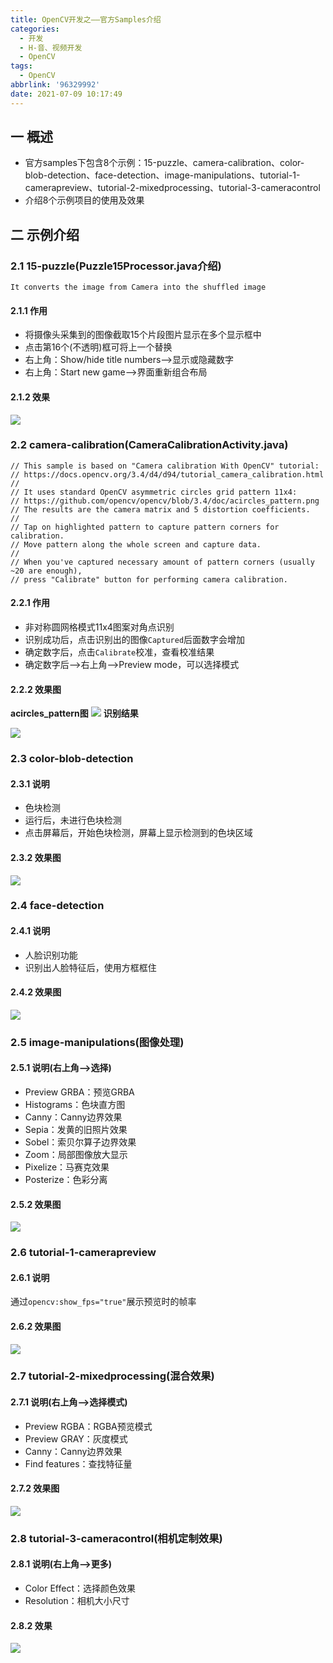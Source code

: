 ```yaml
---
title: OpenCV开发之——官方Samples介绍
categories:
  - 开发
  - H-音、视频开发
  - OpenCV
tags:
  - OpenCV
abbrlink: '96329992'
date: 2021-07-09 10:17:49
---
```

## 一 概述

* 官方samples下包含8个示例：15-puzzle、camera-calibration、color-blob-detection、face-detection、image-manipulations、tutorial-1-camerapreview、tutorial-2-mixedprocessing、tutorial-3-cameracontrol
* 介绍8个示例项目的使用及效果

<!--more-->

## 二 示例介绍

### 2.1 15-puzzle(Puzzle15Processor.java介绍)

```
It converts the image from Camera into the shuffled image
```

#### 2.1.1 作用

* 将摄像头采集到的图像截取15个片段图片显示在多个显示框中
* 点击第16个(不透明)框可将上一个替换
* 右上角：Show/hide title numbers——>显示或隐藏数字
* 右上角：Start new game——>界面重新组合布局

#### 2.1.2 效果
![][1]

### 2.2 camera-calibration(CameraCalibrationActivity.java)

```
// This sample is based on "Camera calibration With OpenCV" tutorial:
// https://docs.opencv.org/3.4/d4/d94/tutorial_camera_calibration.html
//
// It uses standard OpenCV asymmetric circles grid pattern 11x4:
// https://github.com/opencv/opencv/blob/3.4/doc/acircles_pattern.png
// The results are the camera matrix and 5 distortion coefficients.
//
// Tap on highlighted pattern to capture pattern corners for calibration.
// Move pattern along the whole screen and capture data.
//
// When you've captured necessary amount of pattern corners (usually ~20 are enough),
// press "Calibrate" button for performing camera calibration.
```

#### 2.2.1 作用

* 非对称圆网格模式11x4图案对角点识别
* 识别成功后，点击识别出的图像`Captured`后面数字会增加
* 确定数字后，点击`Calibrate`校准，查看校准结果
* 确定数字后——>右上角——>Preview mode，可以选择模式

#### 2.2.2 效果图

**acircles_pattern图**
![][2]
**识别结果**

![][3]

### 2.3 color-blob-detection

#### 2.3.1 说明

* 色块检测
* 运行后，未进行色块检测
* 点击屏幕后，开始色块检测，屏幕上显示检测到的色块区域

#### 2.3.2 效果图
![][4]

### 2.4 face-detection

#### 2.4.1 说明

* 人脸识别功能
* 识别出人脸特征后，使用方框框住

#### 2.4.2 效果图
![][5]

### 2.5 image-manipulations(图像处理)

#### 2.5.1 说明(右上角——>选择)

* Preview GRBA：预览GRBA
* Histograms：色块直方图
* Canny：Canny边界效果
* Sepia：发黄的旧照片效果
* Sobel：索贝尔算子边界效果
* Zoom：局部图像放大显示
* Pixelize：马赛克效果
* Posterize：色彩分离

#### 2.5.2 效果图
![][6]

### 2.6 tutorial-1-camerapreview

#### 2.6.1 说明

通过`opencv:show_fps="true"`展示预览时的帧率
#### 2.6.2 效果图
![][7]

### 2.7 tutorial-2-mixedprocessing(混合效果)

#### 2.7.1 说明(右上角——>选择模式)

* Preview RGBA：RGBA预览模式
* Preview GRAY：灰度模式
* Canny：Canny边界效果
* Find features：查找特征量

#### 2.7.2 效果图

![][8]

### 2.8 tutorial-3-cameracontrol(相机定制效果)

#### 2.8.1 说明(右上角——>更多)

* Color Effect：选择颜色效果
* Resolution：相机大小尺寸

#### 2.8.2 效果
![][9]




[1]:https://fastly.jsdelivr.net/gh/PGzxc/CDN@master/blog-opencv/opencv-15-puzzle.png
[2]:https://fastly.jsdelivr.net/gh/PGzxc/CDN@master/blog-opencv/opencv-acircles_pattern.png
[3]:https://fastly.jsdelivr.net/gh/PGzxc/CDN@master/blog-opencv/opencv-camera-calibration.gif
[4]:https://fastly.jsdelivr.net/gh/PGzxc/CDN@master/blog-opencv/opencv-color-blob-detection.gif
[5]:https://fastly.jsdelivr.net/gh/PGzxc/CDN@master/blog-opencv/opencv-face-detection.gif
[6]:https://fastly.jsdelivr.net/gh/PGzxc/CDN@master/blog-opencv/opencv-image-manipulations.gif
[7]:https://fastly.jsdelivr.net/gh/PGzxc/CDN@master/blog-opencv/opencv-fps-show.png
[8]:https://fastly.jsdelivr.net/gh/PGzxc/CDN@master/blog-opencv/opencv-mixed-processing.gif
[9]:https://fastly.jsdelivr.net/gh/PGzxc/CDN@master/blog-opencv/opencv-camera-controler.gif
